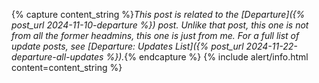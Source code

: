 {% capture content_string %}*This post is related to the [Departure]({% post_url 2024-11-10-departure %}) post. Unlike that post, this one is not from all the former headmins, this one is just from me. For a full list of update posts, see [Departure: Updates List]({% post_url 2024-11-22-departure-all-updates %}).*{% endcapture %}
{% include alert/info.html content=content_string %}
